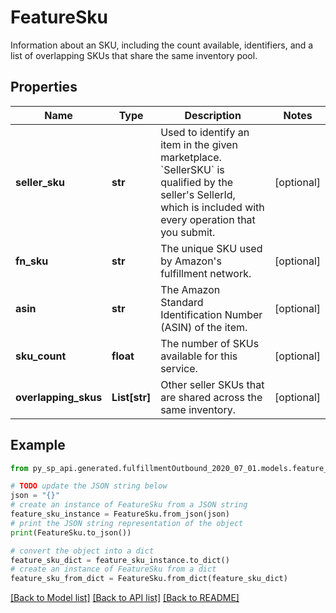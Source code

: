 # FeatureSku

Information about an SKU, including the count available, identifiers, and a list of overlapping SKUs that share the same inventory pool.

## Properties

Name | Type | Description | Notes
------------ | ------------- | ------------- | -------------
**seller_sku** | **str** | Used to identify an item in the given marketplace. &#x60;SellerSKU&#x60; is qualified by the seller&#39;s SellerId, which is included with every operation that you submit. | [optional] 
**fn_sku** | **str** | The unique SKU used by Amazon&#39;s fulfillment network. | [optional] 
**asin** | **str** | The Amazon Standard Identification Number (ASIN) of the item. | [optional] 
**sku_count** | **float** | The number of SKUs available for this service. | [optional] 
**overlapping_skus** | **List[str]** | Other seller SKUs that are shared across the same inventory. | [optional] 

## Example

```python
from py_sp_api.generated.fulfillmentOutbound_2020_07_01.models.feature_sku import FeatureSku

# TODO update the JSON string below
json = "{}"
# create an instance of FeatureSku from a JSON string
feature_sku_instance = FeatureSku.from_json(json)
# print the JSON string representation of the object
print(FeatureSku.to_json())

# convert the object into a dict
feature_sku_dict = feature_sku_instance.to_dict()
# create an instance of FeatureSku from a dict
feature_sku_from_dict = FeatureSku.from_dict(feature_sku_dict)
```
[[Back to Model list]](../README.md#documentation-for-models) [[Back to API list]](../README.md#documentation-for-api-endpoints) [[Back to README]](../README.md)


